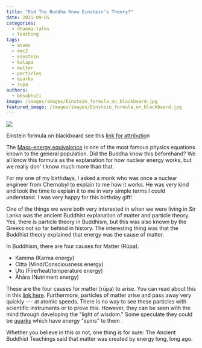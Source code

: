 ```yaml
---
title: "Did The Buddha Know Einstein's Theory?"
date: 2021-09-05
categories: 
  - dhamma-talks
  - teaching
tags: 
  - atoms
  - emc2
  - einstein
  - kalapa
  - matter
  - particles
  - quarks
  - rupa
authors: 
  - bksubhuti
image: /images/images/Einstein_formula_on_blackboard.jpg
featured_image: /images/images/Einstein_formula_on_blackboard.jpg
---
```


![](/images/Einstein_formula_on_blackboard.jpg)

Einstein formula on blackboard see this [link for attributio](https://commons.wikimedia.org/wiki/File:Einstein_formula_on_blackboard_20190401.jpg)n

The [Mass–energy equivalence](https://en.wikipedia.org/wiki/Mass%E2%80%93energy_equivalence) is one of the most famous physics equations known to the general population. Did the Buddha know this beforehand? We all know this formula as the explanation for how nuclear energy works, but we really don' t know much more than that.

For my one of my birthdays, I asked a monk who was once a nuclear engineer from Chernobyl to explain to me how it works. He was very kind and took the time to explain it to me in very simple terms I could understand. I was very happy for this birthday gift!

One of the things we were both very interested in when we were living in Sir Lanka was the ancient Buddhist explanation of matter and particle theory. Yes, there is particle theory in Buddhism, but this was also known by the Greeks not so far behind in history. The interesting thing was that the Buddhist theory explained that energy was the cause of matter.

In Buddhism, there are four causes for Matter (Rūpa).

- Kamma (Karma energy)
- Citta (Mind/Consciousness energy)
- Utu (Fire/heat/temperature energy)
- Āhāra (Nutriment energy)

These are the four causes for matter (rūpa) to arise. You can read about this in this [link here](assets/Mindfulness-of-Breathing-Four-Elements-Meditation.pdf). Furthermore, particles of matter arise and pass away very quickly --- at atomic speeds. There is no way to see these particles with scientific instruments or to prove this. However, they can be seen with the mind through developing the "light of wisdom." Some speculate they could be [quarks](https://en.wikipedia.org/wiki/Quark) which have energy "spins" to them .

Whether you believe in this or not, one thing is for sure: The Ancient Buddhist Teachings said that matter was created by energy long, long ago.